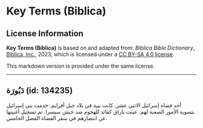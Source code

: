 # Key Terms (Biblica)

## License Information

**Key Terms (Biblica)** is based on and adapted from: _Biblica Bible Dictionary_, [Biblica, Inc.](https://www.biblica.com/), 2023, which is licensed under a [CC BY-SA 4.0 license](https://creativecommons.org/licenses/by-sa/4.0/legalcode.en).

This markdown version is provided under the same license.



--------------------------------

## دَبُورَة (id: 134235)

أحد قضاة إسرائيل الاثني عشر. كانت نبية في بلاد جبل أفرايم. خدمت بني إسرائيل بتسوية الأمور الصعبة لهم. عينت باراق كقائد للهجوم ضد جيش سيسرا. تم تسجيل أغنيتها عن انتصارهم في سفر القضاة الفصل الخامس.


